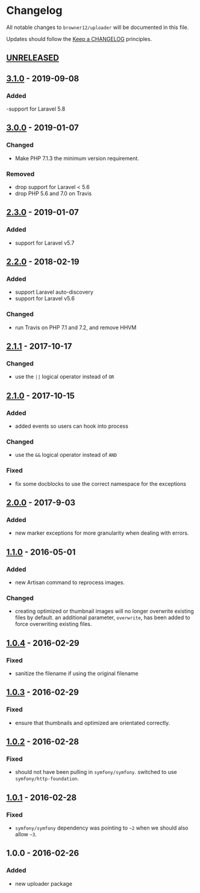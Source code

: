 # Changelog

All notable changes to `browner12/uploader` will be documented in this file.

Updates should follow the [Keep a CHANGELOG](http://keepachangelog.com/) principles.

## [UNRELEASED]

## [3.1.0] - 2019-09-08

### Added
 -support for Laravel 5.8

## [3.0.0] - 2019-01-07

### Changed
- Make PHP 7.1.3 the minimum version requirement.

### Removed
- drop support for Laravel < 5.6
- drop PHP 5.6 and 7.0 on Travis

## [2.3.0] - 2019-01-07

### Added
- support for Laravel v5.7

## [2.2.0] - 2018-02-19

### Added
- support Laravel auto-discovery
- support for Laravel v5.6

### Changed
- run Travis on PHP 7.1 and 7.2, and remove HHVM

## [2.1.1] - 2017-10-17

### Changed
- use the `||` logical operator instead of `OR`

## [2.1.0] - 2017-10-15

### Added
- added events so users can hook into process

### Changed
- use the `&&` logical operator instead of `AND`

### Fixed
- fix some docblocks to use the correct namespace for the exceptions

## [2.0.0] - 2017-9-03

### Added
- new marker exceptions for more granularity when dealing with errors.

## [1.1.0] - 2016-05-01

### Added
- new Artisan command to reprocess images.

### Changed
- creating optimized or thumbnail images will no longer overwrite existing files by default. an additional parameter, `overwrite`, has been added to force overwriting existing files. 

## [1.0.4] - 2016-02-29

### Fixed
- sanitize the filename if using the original filename

## [1.0.3] - 2016-02-29

### Fixed
- ensure that thumbnails and optimized are orientated correctly.

## [1.0.2] - 2016-02-28

### Fixed
- should not have been pulling in `symfony/symfony`. switched to use `symfony/http-foundation`.

## [1.0.1] - 2016-02-28

### Fixed
- `symfony/symfony` dependency was pointing to `~2` when we should also allow `~3`.

## 1.0.0 - 2016-02-26

### Added
- new uploader package

[unreleased]: https://github.com/browner12/uploader/compare/v3.1.0...HEAD
[3.1.0]: https://github.com/browner12/uploader/compare/v3.0.0...v3.1.0
[3.0.0]: https://github.com/browner12/uploader/compare/v2.3.0...v3.0.0
[2.3.0]: https://github.com/browner12/uploader/compare/v2.2.0...v2.3.0
[2.2.0]: https://github.com/browner12/uploader/compare/v2.1.1...v2.2.0
[2.1.1]: https://github.com/browner12/uploader/compare/v2.1.0...v2.1.1
[2.1.0]: https://github.com/browner12/uploader/compare/v2.0.0...v2.1.0
[2.0.0]: https://github.com/browner12/uploader/compare/v1.1.0...v2.0.0
[1.1.0]: https://github.com/browner12/uploader/compare/v1.0.4...v1.1.0
[1.0.4]: https://github.com/browner12/uploader/compare/v1.0.3...v1.0.4
[1.0.3]: https://github.com/browner12/uploader/compare/v1.0.2...v1.0.3
[1.0.2]: https://github.com/browner12/uploader/compare/v1.0.1...v1.0.2
[1.0.1]: https://github.com/browner12/uploader/compare/v1.0.0...v1.0.1
